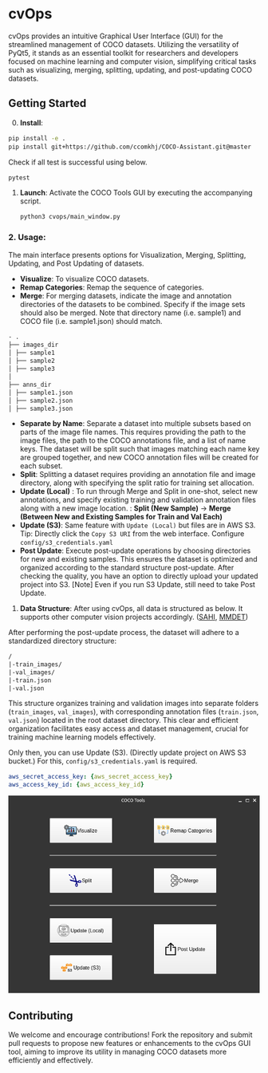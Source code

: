 # cvOps

cvOps provides an intuitive Graphical User Interface (GUI) for the streamlined management of COCO datasets. Utilizing the versatility of PyQt5, it stands as an essential toolkit for researchers and developers focused on machine learning and computer vision, simplifying critical tasks such as visualizing, merging, splitting, updating, and post-updating COCO datasets.


## Getting Started

0. **Install**: 
  ```bash
  pip install -e .
  pip install git+https://github.com/ccomkhj/COCO-Assistant.git@master
  ```

  Check if all test is successful using below.
  ```bash
  pytest
  ```

1. **Launch**: Activate the COCO Tools GUI by executing the accompanying script.

    ```bash
    python3 cvops/main_window.py
    ```

### 2. **Usage**:
The main interface presents options for Visualization, Merging, Splitting, Updating, and Post Updating of datasets.
- **Visualize**: To visualize COCO datasets.
- **Remap Categories**: Remap the sequence of categories.
- **Merge**: For merging datasets, indicate the image and annotation directories of the datasets to be combined. Specify if the image sets
 should also be merged. Note that directory name (i.e. sample1) and COCO file (i.e. sample1.json) should match.
 ```
 - .
 ├── images_dir
 │ ├── sample1
 │ ├── sample2
 │ ├── sample3
 │
 ├── anns_dir
 │ ├── sample1.json
 │ ├── sample2.json
 │ ├── sample3.json
 ```
- **Separate by Name**: Separate a dataset into multiple subsets based on parts of the image file names. This requires providing the path to the image files, the path to the COCO annotations file, and a list of name keys. The dataset will be split such that images matching each name key are grouped together, and new COCO annotation files will be created for each subset.
- **Split**: Splitting a dataset requires providing an annotation file and image directory, along with specifying the split ratio for training set allocation.
- **Update (Local)** : To run through Merge and Split in one-shot, select new annotations, and specify existing training and validation annotation files along with a new image location.
 : **Split (New Sample)** -> **Merge (Between New and Existing Samples for Train and Val Each)**
- **Update (S3)**: Same feature with `Update (Local)` but files are in AWS S3. Tip: Directly click the `Copy S3 URI` from the web interface. Configure `config/s3_credentials.yaml`
- **Post Update**: Execute post-update operations by choosing directories for new and existing samples. This ensures the dataset is optimized and organized according to the standard structure post-update. After checking the quality, you have an option to directly upload your updated project into S3.
 [Note] Even if you run S3 Update, still need to take Post Update.


1. **Data Structure**: After using cvOps, all data is structured as below. It supports other computer vision projects accordingly. ([SAHI](https://github.com/obss/sahi), [MMDET](https://github.com/open-mmlab/mmdetection))

  After performing the post-update process, the dataset will adhere to a standardized directory structure:

  ```
  /
  |-train_images/
  |-val_images/
  |-train.json
  |-val.json
  ```

  This structure organizes training and validation images into separate folders (`train_images`, `val_images`), with corresponding annotation files (`train.json`, `val.json`) located in the root dataset directory. This clear and efficient organization facilitates easy access and dataset management, crucial for training machine learning models effectively.

  Only then, you can use Update (S3). (Directly update project on AWS S3 bucket.)
  For this, `config/s3_credentials.yaml` is required.

  ```yaml
  aws_secret_access_key: {aws_secret_access_key}
  aws_access_key_id: {aws_access_key_id} 
  ```

![COCO Tools](demo/COCO_Tools.png)



## Contributing

We welcome and encourage contributions! Fork the repository and submit pull requests to propose new features or enhancements to the cvOps GUI tool, aiming to improve its utility in managing COCO datasets more efficiently and effectively.